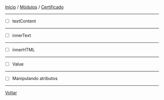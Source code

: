 [Início](https://github.com/Thalyalm/rocketseat-trilha-fundamentar) /
[Módulos](https://github.com/Thalyalm/rocketseat-trilha-fundamentar/tree/main/modulos/readme.md) /
[Certificado](https://github.com/Thalyalm/rocketseat-trilha-fundamentar/tree/main/certificado)

---

- [ ] textContent

---

- [ ] innerText

---

- [ ] innerHTML

---

- [ ] Value

---

- [ ] Manipulando atributos

---

[Voltar](/modulos/pilotando-com-a-dom/readme.md)